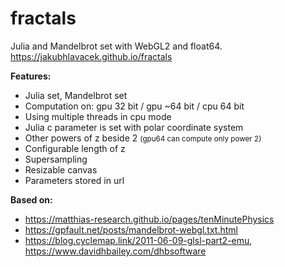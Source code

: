# fractals
Julia and Mandelbrot set with WebGL2 and float64.<br/>
<a href="https://jakubhlavacek.github.io/fractals">https://jakubhlavacek.github.io/fractals</a>

<div><b>Features:</b></div>

- Julia set, Mandelbrot set
- Computation on: gpu 32 bit / gpu ~64 bit / cpu 64 bit
- Using multiple threads in cpu mode
- Julia c parameter is set with polar coordinate system
- Other powers of z beside 2 <small>(gpu64 can compute only power 2)</small>
- Configurable length of z
- Supersampling
- Resizable canvas
- Parameters stored in url

<div><b>Based on:</b></div>

- https://matthias-research.github.io/pages/tenMinutePhysics
- https://gpfault.net/posts/mandelbrot-webgl.txt.html
- https://blog.cyclemap.link/2011-06-09-glsl-part2-emu, https://www.davidhbailey.com/dhbsoftware
